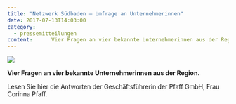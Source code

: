 ```yaml
---
title: "Netzwerk Südbaden – Umfrage an Unternehmerinnen"
date: 2017-07-13T14:03:00
category:
  - pressemitteilungen
content:      Vier Fragen an vier bekannte Unternehmerinnen aus der Region.    Lesen Sie hier die Antworten der Geschäftsführerin der Pfaff GmbH, Frau Corinna Pfaff. 
---
```

![](/Netzwerk_Suedbaden_1707-940x679-1.jpg)

**Vier Fragen an vier bekannte Unternehmerinnen aus der Region.** 

Lesen Sie hier die Antworten der Geschäftsführerin der Pfaff GmbH, Frau Corinna Pfaff.